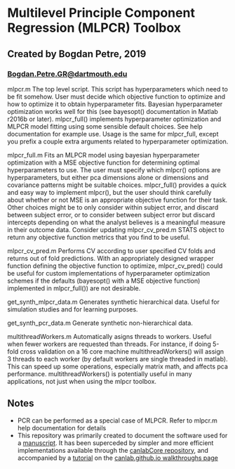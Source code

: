 # Multilevel Principle Component Regression (MLPCR) Toolbox
## Created by Bogdan Petre, 2019
### Bogdan.Petre.GR@dartmouth.edu

mlpcr.m
The top level script. This script has hyperparameters which need to be fit 
somehow. User must decide which objective function to optimize and how to 
optimize it to obtain hyperparameter fits. Bayesian hyperparameter optimization 
works well for this (see bayesopt() documentation in Matlab r2016b or later). 
mlpcr_full() implements hyperparameter optimization and MLPCR model fitting 
using some sensible default choices. See help documentation for example use.
Usage is the same for mlpcr_full, except you prefix a couple extra arguments
related to hyperparameter optimization.

mlpcr_full.m 
Fits an MLPCR model using bayesian hyperparameter optimization with 
a MSE objective function for determining optimal hyperparameters to use. The 
user must specify which mlpcr() options are hyperparameters, but either pca 
dimensions alone or dimensions and covariance patterns might be suitable 
choices. mlpcr_full() provides a quick and easy way to implement mlpcr(), but 
the user should think carefully about whether or not MSE is an appropriate 
objective function for their task. Other choices might be to only consider 
within subject error, and discard between subject error, or to consider between 
subject error but discard intercepts depending on what the analyst believes is 
a meaningful measure in their outcome data. Consider updating mlpcr_cv_pred.m 
STATS object to return any objective function metrics that you find to be 
useful.

mlpcr_cv_pred.m 
Performs CV according to user specified CV folds and returns out of fold 
predictions. With an appropriately designed wrapper function defining the
objective function to optimize, mlpcr_cv_pred() could be useful for custom
implementations of hyperparameter optimization schemes if the defaults 
(bayesopt() with a MSE objective function) implemented in mlpcr_full()) are not
desirable.

get_synth_mlpcr_data.m
Generates synthetic hierarchical data. Useful for simulation studies and for
learning purposes.

get_synth_pcr_data.m
Generate synthetic non-hierarchical data.

multithreadWorkers.m
Automatically asigns threads to workers. Useful when fewer workers are requested 
than threads. For instance, if doing 5-fold cross validation on a 16 core 
machine multithreadWorkers() will assign 3 threads to each worker (by default 
workers are single threaded in matlab). This can speed up some operations, 
especially matrix math, and affects pca performance. multithreadWorkers() is 
potentially useful in many applications, not just when using the mlpcr toolbox.

## Notes
* PCR can be performed as a special case of MLPCR. Refer to mlpcr.m help documentation for details
* This repository was primarily created to document the software used for a [manuscript](https://www.biorxiv.org/content/10.1101/2020.07.04.182873v1). It has been superceded by simpler and more efficient implementations available through the [canlabCore repository](https://github.com/canlab/canlabCore), and accompanied by a [tutorial](https://canlab.github.io/_pages/mlpcr_demo/mlpcr_demo.html) on the [canlab.github.io walkthroughs page](https://canlab.github.io/walkthroughs/)
